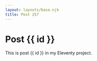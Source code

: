 ```yaml
---
layout: layouts/base.njk
title: Post 257
---
```


# Post {{ id }}

This is post {{ id }} in my Eleventy project.
